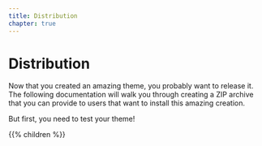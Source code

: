 ```yaml
---
title: Distribution
chapter: true
---
```


# Distribution

Now that you created an amazing theme, you probably want to release it. The following documentation
will walk you through creating a ZIP archive that you can provide to users that want to install this amazing creation.

But first, you need to test your theme!

{{% children %}}
